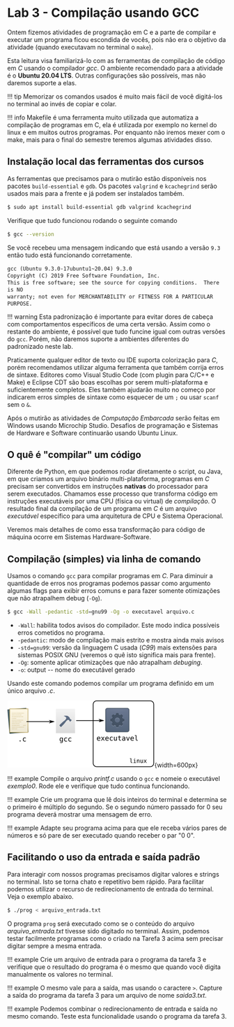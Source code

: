 # Lab 3 - Compilação usando GCC

Ontem fizemos atividades de programação em C e a parte
de compilar e executar um programa ficou escondida de vocês, pois não era o objetivo da atividade (quando executavam no terminal o `make`). 

Esta leitura visa familiarizá-lo com as ferramentas de compilação de código em *C* usando o compilador *gcc*. O ambiente recomendado para a atividade é o **Ubuntu 20.04 LTS**. Outras configurações são possíveis, mas não daremos suporte a elas. 

!!! tip
    Memorizar os comandos usados é muito mais fácil de você digitá-los no terminal ao invés de copiar e colar.

!!! info
    Makefile é uma ferramenta muito utilizada que automatiza a compilação de programas em C, ela é utilizada por exemplo no kernel do linux e em muitos outros programas. Por enquanto não iremos mexer com o make, mais para o final do semestre teremos algumas atividades disso.

## Instalação local das ferramentas dos cursos

As ferramentas que precisamos para o mutirão estão disponíveis nos pacotes `build-essential` e `gdb`.  Os pacotes `valgrind` e `kcachegrind` serão usados mais para a frente e já podem ser instalados também. 

```bash
$ sudo apt install build-essential gdb valgrind kcachegrind
```

Verifique que tudo funcionou rodando o seguinte comando

```bash
$ gcc --version
```

Se você recebeu uma mensagem indicando que está usando a versão `9.3` então tudo está funcionando corretamente. 

```
gcc (Ubuntu 9.3.0-17ubuntu1~20.04) 9.3.0
Copyright (C) 2019 Free Software Foundation, Inc.
This is free software; see the source for copying conditions.  There is NO
warranty; not even for MERCHANTABILITY or FITNESS FOR A PARTICULAR PURPOSE.
```

!!! warning 
    Esta padronização é importante para evitar dores de cabeça com comportamentos específicos de uma certa versão. Assim como o restante do ambiente, é possível que tudo funcine igual com outras versões do `gcc`. Porém, não daremos suporte a ambientes diferentes do padronizado neste lab. 

Praticamente qualquer editor de texto ou IDE suporta colorização para *C*, porém recomendamos utilizar alguma
ferramenta que também corrija erros de sintaxe. Editores como Visual Studio Code (com plugin para C/C++ e Make) e Eclipse CDT são boas escolhas por serem multi-plataforma e suficientemente completos. Eles também ajudarão muito no começo por indicarem erros simples de sintaxe como esquecer de um `;` ou usar `scanf` sem o `&`.

Após o mutirão as atividades de *Computação Embarcada* serão feitas em Windows usando Microchip Studio. Desafios de programação e Sistemas de Hardware e Software continuarão usando Ubuntu Linux. 


## O quê é "compilar" um código

Diferente de Python, em que podemos rodar diretamente o script, ou Java, em que criamos um arquivo binário multi-plataforma, programas em *C* precisam ser convertidos em instruções **nativas** do processador para serem executados. Chamamos esse processo que transforma código em instruções executáveis por uma CPU (física ou virtual) de *compilação*. O resultado final da compilação de um programa em *C* é um arquivo *executável* específico para uma arquitetura de CPU e Sistema Operacional. 

Veremos mais detalhes de como essa transformação para código de máquina ocorre em Sistemas Hardware-Software. 

## Compilação (simples) via linha de comando

Usamos o comando `gcc` para compilar programas em *C*. Para diminuir a quantidade de erros nos programas podemos passar como argumento algumas flags para exibir erros comuns e para fazer somente otimizações que não atrapalhem debug (`-Og`).
 
```bash
$ gcc -Wall -pedantic -std=gnu99 -Og -o executavel arquivo.c 
```

* `-Wall`: habilita todos avisos do compilador. Este modo indica possíveis erros cometidos no programa.
* `-pedantic`: modo de compilação mais estrito e mostra ainda mais avisos
* `-std=gnu99`: versão da linguagem C usada (*C99*) mais extensões para sistemas POSIX GNU (veremos o quê isto significa mais para frente).
* `-Og`: somente aplicar otimizações que não atrapalham *debuging*. 
* `-o`: output -- nome do executável gerado

Usando este comando podemos compilar um programa definido em um único arquivo *.c*.

![](imgs/Lab3/fluxo.svg){width=600px}

!!! example 
    Compile o arquivo *printf.c* usando o `gcc` e nomeie o executável *exemplo0*. Rode ele e verifique que tudo continua funcionando.
 
!!! example 
    Crie um programa que lê dois inteiros do terminal e determina se o primeiro é múltiplo do segundo. Se o segundo número passado for 0 seu programa deverá mostrar uma mensagem de erro. 

!!! example 
    Adapte seu programa acima para que ele receba vários pares de números e só pare de ser executado quando receber o par "0 0".

## Facilitando o uso da entrada e saída padrão

Para interagir com nossos programas precisamos digitar valores e strings no terminal. Isto se torna chato e repetitivo bem rápido. Para facilitar podemos utilizar o recurso de redirecionamento de entrada do terminal. Veja o exemplo abaixo.

```bash
$ ./prog < arquivo_entrada.txt

```

O programa `prog` será executado como se o conteúdo do arquivo *arquivo_entrada.txt* tivesse sido digitado no terminal. Assim, podemos testar facilmente programas como o criado na Tarefa 3 acima sem precisar digitar sempre a mesma entrada. 

!!! example
    Crie um arquivo de entrada para o programa da tarefa 3 e verifique que o resultado do programa é o mesmo que quando você digita manualmente os valores no terminal. 

!!! example
    O mesmo vale para a saída, mas usando o caractere `>`. Capture a saída do programa da tarefa 3 para um arquivo de nome *saida3.txt*.

!!! example
    Podemos combinar o redirecionamento de entrada e saída no mesmo comando. Teste esta funcionalidade usando o programa da tarefa 3. 


